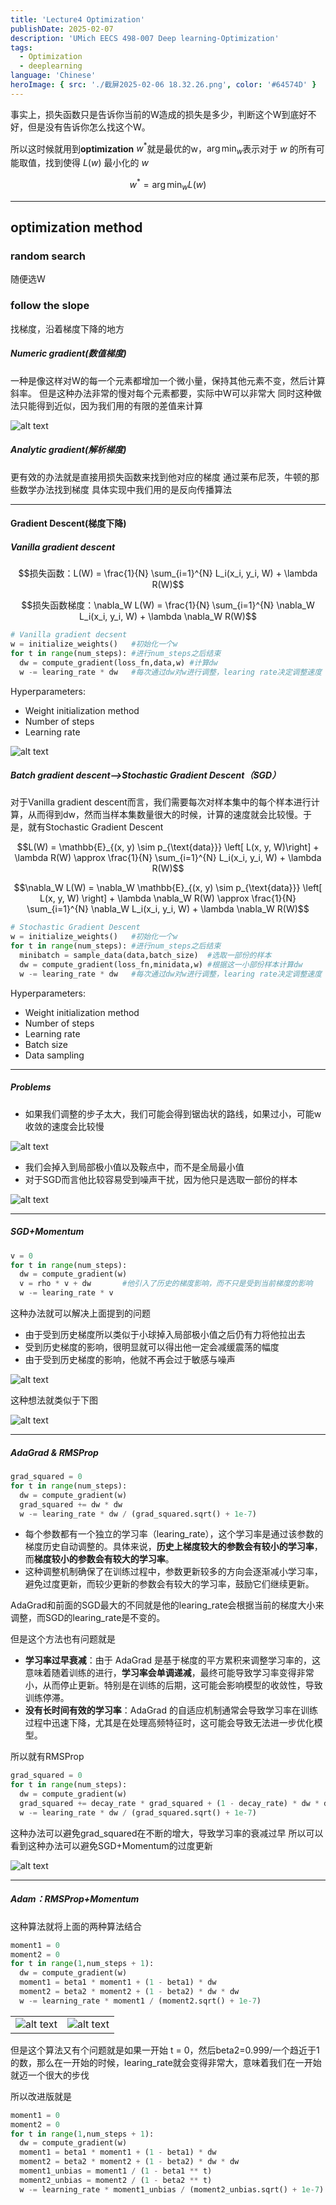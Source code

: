 ```yaml
---
title: 'Lecture4 Optimization'
publishDate: 2025-02-07
description: 'UMich EECS 498-007 Deep learning-Optimization'
tags:
  - Optimization
  - deeplearning
language: 'Chinese'
heroImage: { src: './截屏2025-02-06 18.32.26.png', color: '#64574D' }
---
```


事实上，损失函数只是告诉你当前的W造成的损失是多少，判断这个W到底好不好，但是没有告诉你怎么找这个W。

所以这时候就用到**optimization**
$w^*$就是最优的w，$\arg \min_w​$表示对于 $w$ 的所有可能取值，找到使得 $L(w)$ 最小化的 $w$ 

$$w^* = \arg \min_w L(w)$$

---

## **optimization** method
### random search
随便选W
### follow the slope
找梯度，沿着梯度下降的地方

##### Numeric gradient(数值梯度)

一种是像这样对W的每一个元素都增加一个微小量，保持其他元素不变，然后计算斜率。
但是这种办法非常的慢对每个元素都要，实际中W可以非常大
同时这种做法只能得到近似，因为我们用的有限的差值来计算


![alt text](./截屏2025-02-06%2015.45.32.png)

##### Analytic gradient(解析梯度)
更有效的办法就是直接用损失函数来找到他对应的梯度
通过莱布尼茨，牛顿的那些数学办法找到梯度
具体实现中我们用的是反向传播算法

---
#### Gradient Descent(梯度下降)

##### Vanilla gradient descent
$$损失函数：L(W) = \frac{1}{N} \sum_{i=1}^{N} L_i(x_i, y_i, W) + \lambda R(W)$$

$$损失函数梯度：\nabla_W L(W) = \frac{1}{N} \sum_{i=1}^{N} \nabla_W L_i(x_i, y_i, W) + \lambda \nabla_W R(W)$$
```python
# Vanilla gradient decsent
w = initialize_weights()   #初始化一个w
for t in range(num_steps): #进行num_steps之后结束
  dw = compute_gradient(loss_fn,data,w) #计算dw
  w -= learing_rate * dw   #每次通过dw对w进行调整，learing rate决定调整速度
```
Hyperparameters:
- Weight initialization method
- Number of steps
- Learning rate


![alt text](./截屏2025-02-06%2017.04.37.png)

##### Batch gradient descent-->Stochastic Gradient Descent（SGD）

对于Vanilla gradient descent而言，我们需要每次对样本集中的每个样本进行计算，从而得到dw，然而当样本集数量很大的时候，计算的速度就会比较慢。于是，就有Stochastic Gradient Descent

$$L(W) = \mathbb{E}_{(x, y) \sim p_{\text{data}}} \left[ L(x, y, W)\right] + \lambda R(W) \approx \frac{1}{N} \sum_{i=1}^{N} L_i(x_i, y_i, W) + \lambda R(W)$$

$$\nabla_W L(W) = \nabla_W \mathbb{E}_{(x, y) \sim p_{\text{data}}} \left[ L(x, y, W) \right] + \lambda \nabla_W R(W) \approx \frac{1}{N} \sum_{i=1}^{N} \nabla_W L_i(x_i, y_i, W) + \lambda \nabla_W R(W)$$

```python
# Stochastic Gradient Descent
w = initialize_weights()   #初始化一个w
for t in range(num_steps): #进行num_steps之后结束
  minibatch = sample_data(data,batch_size)  #选取一部份的样本
  dw = compute_gradient(loss_fn,minidata,w) #根据这一小部份样本计算dw
  w -= learing_rate * dw   #每次通过dw对w进行调整，learing rate决定调整速度
```
Hyperparameters:
- Weight initialization method
- Number of steps
- Learning rate
- Batch size
- Data sampling

---
##### Problems

- 如果我们调整的步子太大，我们可能会得到锯齿状的路线，如果过小，可能w收敛的速度会比较慢

![alt text](截屏2025-02-06%2017.47.35.png)
- 我们会掉入到局部极小值以及鞍点中，而不是全局最小值
- 对于SGD而言他比较容易受到噪声干扰，因为他只是选取一部份的样本

![alt text](截屏2025-02-06%2017.54.29.png)

---
##### SGD+Momentum

```python
v = 0
for t in range(num_steps):
  dw = compute_gradient(w)
  v = rho * v + dw       #他引入了历史的梯度影响，而不只是受到当前梯度的影响
  w -= learing_rate * v 
```

这种办法就可以解决上面提到的问题
- 由于受到历史梯度所以类似于小球掉入局部极小值之后仍有力将他拉出去
- 受到历史梯度的影响，很明显就可以得出他一定会减缓震荡的幅度
- 由于受到历史梯度的影响，他就不再会过于敏感与噪声


![alt text](./截屏2025-02-06%2018.32.26.png)

这种想法就类似于下图


![alt text](截屏2025-02-06%2018.37.17.png)

---
##### AdaGrad & RMSProp

```python
grad_squared = 0
for t in range(num_steps):
  dw = compute_gradient(w)
  grad_squared += dw * dw
  w -= learing_rate * dw / (grad_squared.sqrt() + 1e-7)
```

 - 每个参数都有一个独立的学习率（learing_rate），这个学习率是通过该参数的梯度历史自动调整的。具体来说，**历史上梯度较大的参数会有较小的学习率**，而**梯度较小的参数会有较大的学习率**。
- 这种调整机制确保了在训练过程中，参数更新较多的方向会逐渐减小学习率，避免过度更新，而较少更新的参数会有较大的学习率，鼓励它们继续更新。

AdaGrad和前面的SGD最大的不同就是他的learing_rate会根据当前的梯度大小来调整，而SGD的learing_rate是不变的。

但是这个方法也有问题就是
- **学习率过早衰减**：由于 AdaGrad 是基于梯度的平方累积来调整学习率的，这意味着随着训练的进行，**学习率会单调递减**，最终可能导致学习率变得非常小，从而停止更新。特别是在训练的后期，这可能会影响模型的收敛性，导致训练停滞。
- **没有长时间有效的学习率**：AdaGrad 的自适应机制通常会导致学习率在训练过程中迅速下降，尤其是在处理高频特征时，这可能会导致无法进一步优化模型。

所以就有RMSProp

```python
grad_squared = 0
for t in range(num_steps):
  dw = compute_gradient(w)
  grad_squared += decay_rate * grad_squared + (1 - decay_rate) * dw * dw
  w -= learing_rate * dw / (grad_squared.sqrt() + 1e-7)
```

这种办法可以避免grad_squared在不断的增大，导致学习率的衰减过早
所以可以看到这种办法可以避免SGD+Momentum的过度更新


![alt text](./截屏2025-02-07%2013.26.18.png)

---
##### Adam：RMSProp+Momentum

这种算法就将上面的两种算法结合
```python
moment1 = 0
moment2 = 0
for t in range(1,num_steps + 1):
  dw = compute_gradient(w)
  moment1 = beta1 * moment1 + (1 - beta1) * dw
  moment2 = beta2 * moment2 + (1 - beta2) * dw * dw
  w -= learning_rate * moment1 / (moment2.sqrt() + 1e-7)
```

| | |
|-------|-------|
| ![alt text](./截屏2025-02-07%2013.33.47.png) | ![alt text](./截屏2025-02-07%2013.34.12.png) |


但是这个算法又有个问题就是如果一开始 t = 0，然后beta2=0.999/一个趋近于1的数，那么在一开始的时候，learing_rate就会变得非常大，意味着我们在一开始就迈一个很大的步伐

所以改进版就是
```python
moment1 = 0
moment2 = 0
for t in range(1,num_steps + 1):
  dw = compute_gradient(w)
  moment1 = beta1 * moment1 + (1 - beta1) * dw
  moment2 = beta2 * moment2 + (1 - beta2) * dw * dw
  moment1_unbias = moment1 / (1 - beta1 ** t)
  moment2_unbias = moment2 / (1 - beta2 ** t)
  w -= learning_rate * moment1_unbias / (moment2_unbias.sqrt() + 1e-7)
```

